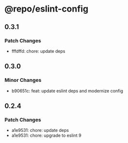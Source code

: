 # @repo/eslint-config

## 0.3.1

### Patch Changes

- fffdffd: chore: update deps

## 0.3.0

### Minor Changes

- b90651c: feat: update eslint deps and modernize config

## 0.2.4

### Patch Changes

- a1e9531: chore: update deps
- a1e9531: chore: upgrade to eslint 9
